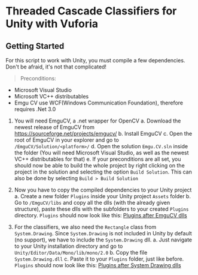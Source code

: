 # Threaded Cascade Classifiers for Unity with Vuforia

## Getting Started
For this script to work with Unity, you must compile a few dependencies. 
Don't be afraid, it's not that complicated!

> Preconditions:
- Microsoft Visual Studio
- Microsoft VC++ distributables
- Emgu CV use WCF(Windows Communication Foundation), therefore requires .Net 3.0

1. You will need EmguCV, a .net wrapper for OpenCV
  a. Download the newest release of EmguCV from https://sourceforge.net/projects/emgucv/
  b. Install EmguCV
  c. Open the root of EmguCV in your explorer and go to `/EmguCV/Solution/<platform>/`
  d. Open the solution `Emgu.CV.sln` inside the folder (You will need Microsoft Visual Studio, as well as the newest VC++ distributables for that)
  e. If your preconditions are all set, you should now be able to build the whole project by right clicking on the project in the solution and selecting the option `Build Solution`. This can also be done by selecting `Build > Build Solution`
  
2. Now you have to copy the compiled dependencies to your Unity project
  a. Create a new folder `Plugins` inside your Unity project `Assets` folder
  b. Go to `/EmguCV/libs` and copy all the dlls (with the already given structure), paste these dlls with the subfolders to your created `Plugins` directory. `Plugins` should now look like this: [Plugins after EmguCV dlls](https://raw.githubusercontent.com/Wurmloch/Unity-Threaded-CascadeClassifier/master/docs/emgucv_plugins.png)
  
3. For the classifiers, we also need the `Rectangle` class from `System.Drawing`. Since `System.Drawing` is not included in Unity by default (no support), we have to include the `System.Drawing` dll.
  a. Just navigate to your Unity installation directory and go to `Unity/Editor/Data/Mono/lib/mono/2.0`
  b. Copy the file `System.Drawing.dll`
  c. Paste it to your `Plugins` folder, just like before. `Plugins` should now look like this: [Plugins after System Drawing dlls](https://raw.githubusercontent.com/Wurmloch/Unity-Threaded-CascadeClassifier/master/docs/emgucv_plugins_drawing.png)
  
